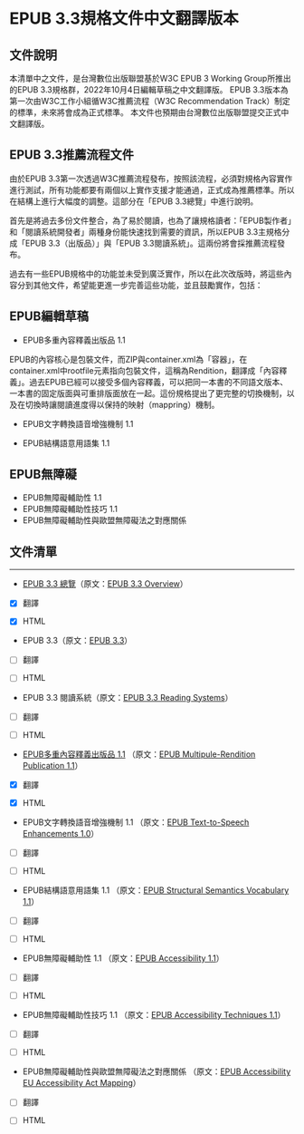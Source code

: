 EPUB 3.3規格文件中文翻譯版本
============================

文件說明
--------

本清單中之文件，是台灣數位出版聯盟基於W3C EPUB 3 Working Group所推出的EPUB
3.3規格群，2022年10月4日編輯草稿之中文翻譯版。 EPUB
3.3版本為第一次由W3C工作小組循W3C推薦流程（W3C Recommendation
Track）制定的標準，未來將會成為正式標準。
本文件也預期由台灣數位出版聯盟提交正式中文翻譯版。

## EPUB 3.3推薦流程文件

由於EPUB 3.3第一次透過W3C推薦流程發布，按照該流程，必須對規格內容實作進行測試，所有功能都要有兩個以上實作支援才能通過，正式成為推薦標準。所以在結構上進行大幅度的調整。這部分在「EPUB 3.3總覽」中進行說明。

首先是將過去多份文件整合，為了易於閱讀，也為了讓規格讀者：「EPUB製作者」和「閱讀系統開發者」兩種身份能快速找到需要的資訊，所以EPUB 3.3主規格分成「EPUB 3.3（出版品）」與「EPUB 3.3閱讀系統」。這兩份將會採推薦流程發布。

過去有一些EPUB規格中的功能並未受到廣泛實作，所以在此次改版時，將這些內容分到其他文件，希望能更進一步完善這些功能，並且鼓勵實作，包括：

## EPUB編輯草稿

- EPUB多重內容釋義出版品 1.1

EPUB的內容核心是包裝文件，而ZIP與container.xml為「容器」，在container.xml中rootfile元素指向包裝文件，這稱為Rendition，翻譯成「內容釋義」。過去EPUB已經可以接受多個內容釋義，可以把同一本書的不同語文版本、一本書的固定版面與可重排版面放在一起。這份規格提出了更完整的切換機制，以及在切換時讓閱讀進度得以保持的映射（mappring）機制。

- EPUB文字轉換語音增強機制 1.1

- EPUB結構語意用語集 1.1

## EPUB無障礙

- EPUB無障礙輔助性 1.1 
- EPUB無障礙輔助性技巧 1.1
- EPUB無障礙輔助性與歐盟無障礙法之對應關係

## 文件清單
--------

-   [EPUB 3.3
    總覽](https://bobbytung.github.io/epub-3.3-specs-tc/HTML/epub-overview-33-20221004.html)（原文：[EPUB
    3.3 Overview](https://w3c.github.io/epub-specs/epub33/overview/)）

-   [x] 翻譯

-   [x] HTML

-   EPUB 3.3（原文：[EPUB 3.3](https://w3c.github.io/epub-specs/epub33/core/)）

-   [ ] 翻譯

-   [ ] HTML

-   EPUB 3.3 閱讀系統（原文：[EPUB 3.3 Reading
    Systems](https://w3c.github.io/epub-specs/epub33/rs/)）

-   [ ] 翻譯

-   [ ] HTML

-   [EPUB多重內容釋義出版品 1.1](https://bobbytung.github.io/epub-3.3-specs-tc/HTML/epub-multi-rend-11-20221014) （原文：[EPUB Multipule-Rendition Publication
    1.1](https://w3c.github.io/epub-specs/epub33/multi-rend/)）

-   [x] 翻譯

-   [x] HTML

-   EPUB文字轉換語音增強機制 1.1 （原文：[EPUB Text-to-Speech Enhancements
    1.0](https://www.w3.org/TR/epub-tts-10/)）

-   [ ] 翻譯

-   [ ] HTML

-   EPUB結構語意用語集 1.1 （原文：[EPUB Structural Semantics Vocabulary
    1.1](https://www.w3.org/TR/epub-ssv-11/)）

-   [ ] 翻譯

-   [ ] HTML

-   EPUB無障礙輔助性 1.1 （原文：[EPUB Accessibility
    1.1](https://w3c.github.io/epub-specs/epub33/a11y/)）

-   [ ] 翻譯

-   [ ] HTML

-   EPUB無障礙輔助性技巧 1.1 （原文：[EPUB Accessibility Techniques
    1.1](https://w3c.github.io/epub-specs/epub33/a11y-tech/)）

-   [ ] 翻譯

-   [ ] HTML

-   EPUB無障礙輔助性與歐盟無障礙法之對應關係 （原文：[EPUB Accessibility EU
    Accessibility Act Mapping](https://www.w3.org/TR/epub-a11y-eaa-mapping/)）

-   [ ] 翻譯

-   [ ] HTML
